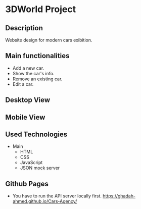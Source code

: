 
# 3DWorld Project

##  Description
Website design for modern cars exibition.

##  Main functionalities
- Add a new car.
- Show the car's info.
- Remove an existing car.
- Edit a car.

##  Desktop View



##  Mobile View



##  Used Technologies
- Main
  - HTML 
  - CSS 
  - JavaScript
  - JSON mock server

##  Github Pages
* You have to run the API server locally first. 
https://ghadah-ahmed.github.io/Cars-Agency/


